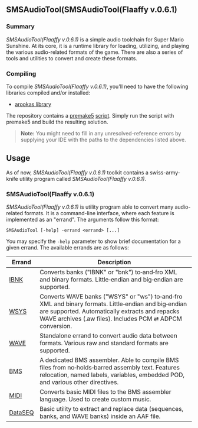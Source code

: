 
## SMSAudioTool(SMSAudioTool(Flaaffy v.0.6.1)

### Summary

_SMSAudioTool(Flaaffy v.0.6.1)_ is a simple audio toolchain for Super Mario Sunshine.
At its core, it is a runtime library for loading, utilizing, and playing the various audio-related formats of the game.
There are also a series of tools and utilities to convert and create these formats.

### Compiling

To compile _SMSAudioTool(Flaaffy v.0.6.1)_, you'll need to have the following libraries compiled and/or installed:

- [arookas library](http://github.com/arookas/arookas)

The repository contains a [premake5](https://premake.github.io/) [script](premake5.lua).
Simply run the script with premake5 and build the resulting solution.

> **Note:** You might need to fill in any unresolved-reference errors by supplying your IDE with the paths to the dependencies listed above.

## Usage

As of now, _SMSAudioTool(Flaaffy v.0.6.1)_ toolkit contains a swiss-army-knife utility program called _SMSAudioTool(Flaaffy v.0.6.1)_.

### SMSAudioTool(Flaaffy v.0.6.1)

_SMSAudioTool(Flaaffy v.0.6.1)_ is utility program able to convert many audio-related formats.
It is a command-line interface, where each feature is implemented as an "errand".
The arguments follow this format:

```
SMSAudioTool [-help] -errand <errand> [...]
```

You may specify the `-help` parameter to show brief documentation for a given errand.
The available errands are as follows:

|Errand|Description|
|-------|-----------|
|[IBNK](IBNK.md)|Converts banks ("IBNK" or "bnk") to&#8209;and&#8209;fro XML and binary formats. Little&#8209;endian and big&#8209;endian are supported.|
|[WSYS](WSYS.md)|Converts WAVE banks ("WSYS" or "ws") to&#8209;and&#8209;fro XML and binary formats. Little&#8209;endian and big&#8209;endian are supported. Automatically extracts and repacks WAVE archives (.aw files). Includes PCM&nbsp;⇄&nbsp;ADPCM conversion.|
|[WAVE](WAVE.md)|Standalone errand to convert audio data between formats. Various raw and standard formats are supported.|
|[BMS](BMS.md)|A dedicated BMS assembler. Able to compile BMS files from no&#8209;holds&#8209;barred assembly text. Features relocation, named labels, variables, embedded POD, and various other directives.|
|[MIDI](MIDI.md)|Converts basic MIDI files to the BMS assembler language. Used to create custom music.|
|[DataSEQ](DataSEQ.md)|Basic utility to extract and replace data (sequences, banks, and WAVE banks) inside an AAF file.|
